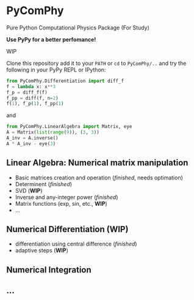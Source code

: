 # PyComPhy
Pure Python Computational Physics Package (For Study)

**Use PyPy for a better perfomance!** 

WIP

Clone this repository add it to your `PATH` or `cd` to `PyComPhy/..` and try the following in your PyPy REPL or IPython:

```python
from PyComPhy.Differentiation import diff_f
f = lambda x: x**3
f_p = diff_f(f)
f_pp = diff(f, n=2)
f(1), f_p(1), f_pp(1)
```

and

```python
from PyComPhy.LinearAlgebra import Matrix, eye
A = Matrix(list(range(9)), (3, 3))
A_inv = A.inverse()
A * A_inv - eye(3)
```

## Linear Algebra: Numerical matrix manipulation
* Basic matrices creation and operation (*finished*, needs optimation)
* Determinent (*finished*) 
* SVD (**WIP**)
* Inverse and any-integer power (*finished*)
* Matrix functions (exp, sin, etc., **WIP**)
* ...
## Numerical Differentiation (WIP)
* differentiation using central difference (*finished*)
* adaptive steps (**WIP**)
## Numerical Integration
## ...
